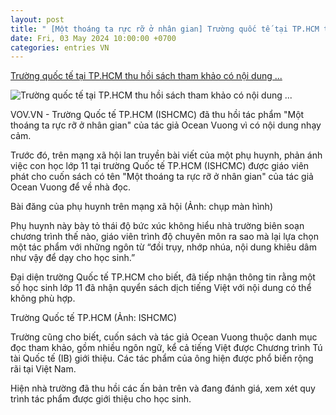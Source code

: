 ```yaml
---
layout: post
title: " [Một thoáng ta rực rỡ ở nhân gian] Trường quốc tế tại TP.HCM thu hồi sách tham khảo có nội dung ..."
date: Fri, 03 May 2024 10:00:00 +0700
categories: entries VN
---
```

[Trường quốc tế tại TP.HCM thu hồi sách tham khảo có nội dung ...](https://vov.vn/xa-hoi/truong-quoc-te-tai-tphcm-thu-hoi-sach-tham-khao-co-noi-dung-nhay-cam-post1092812.vov)

![Trường quốc tế tại TP.HCM thu hồi sách tham khảo có nội dung ...](https://vov-media.emitech.vn/sites/default/files/styles/og_image/public/2024-05/truong_quoc_te_tp.hcm_anh_ishcmc.png.jpg?v=1714713009)

VOV.VN - Trường Quốc tế TP.HCM (ISHCMC) đã thu hồi tác phẩm "Một thoáng ta rực rỡ ở nhân gian" của tác giả Ocean Vuong vì có nội dung nhạy cảm.

Trước đó, trên mạng xã hội lan truyền bài viết của một phụ huynh, phản ánh việc con học lớp 11 tại trường Quốc tế TP.HCM (ISHCMC) được giáo viên phát cho cuốn sách có tên "Một thoáng ta rực rỡ ở nhân gian" của tác giả Ocean Vuong để về nhà đọc.

Bài đăng của phụ huynh trên mạng xã hội (Ảnh: chụp màn hình)

Phụ huynh này bày tỏ thái độ bức xúc không hiểu nhà trường biên soạn chương trình thế nào, giáo viên trình độ chuyên môn ra sao mà lại lựa chọn một tác phẩm với những ngôn từ “đồi trụy, nhớp nhúa, nội dung khiêu dâm như vậy để dạy cho học sinh.”

Đại diện trường Quốc tế TP.HCM cho biết, đã tiếp nhận thông tin rằng một số học sinh lớp 11 đã nhận quyển sách dịch tiếng Việt với nội dung có thể không phù hợp.

Trường Quốc tế TP.HCM (Ảnh: ISHCMC)

Trường cũng cho biết, cuốn sách và tác giả Ocean Vuong thuộc danh mục đọc tham khảo, gồm nhiều ngôn ngữ, kể cả tiếng Việt được Chương trình Tú tài Quốc tế (IB) giới thiệu. Các tác phẩm của ông hiện được phổ biến rộng rãi tại Việt Nam.

Hiện nhà trường đã thu hồi các ấn bản trên và đang đánh giá, xem xét quy trình tác phẩm được giới thiệu cho học sinh.

